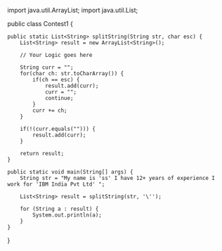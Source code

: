 import java.util.ArrayList;
import java.util.List;

public class Contest1 {

	public static List<String> splitString(String str, char esc) {
		List<String> result = new ArrayList<String>();

		// Your Logic goes here

		String curr = "";
		for(char ch: str.toCharArray()) {
			if(ch == esc) {
				result.add(curr);
				curr = "";
				continue;
			}
			curr += ch;
		}

		if(!(curr.equals(""))) {
			result.add(curr);
		}

		return result;
	}

	public static void main(String[] args) {
		String str = "My name is 'ss' I have 12+ years of experience I work for 'IBM India Pvt Ltd' ";

		List<String> result = splitString(str, '\'');

		for (String a : result) {
			System.out.println(a);
		}
	}
}
